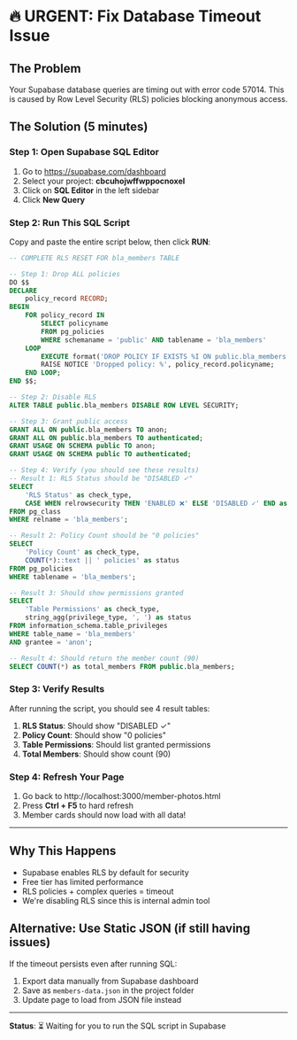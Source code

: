 # 🔥 URGENT: Fix Database Timeout Issue

## The Problem
Your Supabase database queries are timing out with error code 57014. This is caused by Row Level Security (RLS) policies blocking anonymous access.

## The Solution (5 minutes)

### Step 1: Open Supabase SQL Editor
1. Go to https://supabase.com/dashboard
2. Select your project: **cbcuhojwffwppocnoxel**
3. Click on **SQL Editor** in the left sidebar
4. Click **New Query**

### Step 2: Run This SQL Script
Copy and paste the entire script below, then click **RUN**:

```sql
-- COMPLETE RLS RESET FOR bla_members TABLE

-- Step 1: Drop ALL policies
DO $$ 
DECLARE
    policy_record RECORD;
BEGIN
    FOR policy_record IN 
        SELECT policyname 
        FROM pg_policies 
        WHERE schemaname = 'public' AND tablename = 'bla_members'
    LOOP
        EXECUTE format('DROP POLICY IF EXISTS %I ON public.bla_members', policy_record.policyname);
        RAISE NOTICE 'Dropped policy: %', policy_record.policyname;
    END LOOP;
END $$;

-- Step 2: Disable RLS
ALTER TABLE public.bla_members DISABLE ROW LEVEL SECURITY;

-- Step 3: Grant public access
GRANT ALL ON public.bla_members TO anon;
GRANT ALL ON public.bla_members TO authenticated;
GRANT USAGE ON SCHEMA public TO anon;
GRANT USAGE ON SCHEMA public TO authenticated;

-- Step 4: Verify (you should see these results)
-- Result 1: RLS Status should be "DISABLED ✓"
SELECT 
    'RLS Status' as check_type,
    CASE WHEN relrowsecurity THEN 'ENABLED ❌' ELSE 'DISABLED ✓' END as status
FROM pg_class 
WHERE relname = 'bla_members';

-- Result 2: Policy Count should be "0 policies"
SELECT 
    'Policy Count' as check_type,
    COUNT(*)::text || ' policies' as status
FROM pg_policies 
WHERE tablename = 'bla_members';

-- Result 3: Should show permissions granted
SELECT 
    'Table Permissions' as check_type,
    string_agg(privilege_type, ', ') as status
FROM information_schema.table_privileges
WHERE table_name = 'bla_members' 
AND grantee = 'anon';

-- Result 4: Should return the member count (90)
SELECT COUNT(*) as total_members FROM public.bla_members;
```

### Step 3: Verify Results
After running the script, you should see 4 result tables:

1. **RLS Status**: Should show "DISABLED ✓"
2. **Policy Count**: Should show "0 policies"
3. **Table Permissions**: Should list granted permissions
4. **Total Members**: Should show count (90)

### Step 4: Refresh Your Page
1. Go back to http://localhost:3000/member-photos.html
2. Press **Ctrl + F5** to hard refresh
3. Member cards should now load with all data!

---

## Why This Happens
- Supabase enables RLS by default for security
- Free tier has limited performance
- RLS policies + complex queries = timeout
- We're disabling RLS since this is internal admin tool

## Alternative: Use Static JSON (if still having issues)
If the timeout persists even after running SQL:

1. Export data manually from Supabase dashboard
2. Save as `members-data.json` in the project folder
3. Update page to load from JSON file instead

---

**Status**: ⏳ Waiting for you to run the SQL script in Supabase
